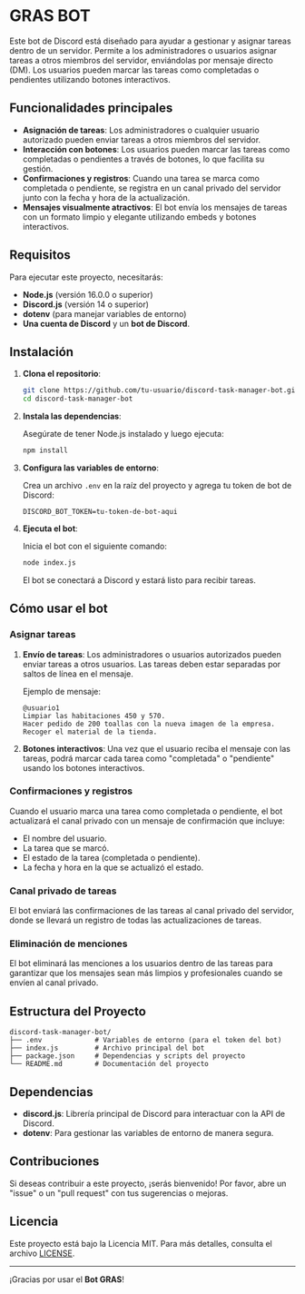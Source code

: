 
# GRAS BOT

Este bot de Discord está diseñado para ayudar a gestionar y asignar tareas dentro de un servidor. Permite a los administradores o usuarios asignar tareas a otros miembros del servidor, enviándolas por mensaje directo (DM). Los usuarios pueden marcar las tareas como completadas o pendientes utilizando botones interactivos.

## Funcionalidades principales

- **Asignación de tareas**: Los administradores o cualquier usuario autorizado pueden enviar tareas a otros miembros del servidor.
- **Interacción con botones**: Los usuarios pueden marcar las tareas como completadas o pendientes a través de botones, lo que facilita su gestión.
- **Confirmaciones y registros**: Cuando una tarea se marca como completada o pendiente, se registra en un canal privado del servidor junto con la fecha y hora de la actualización.
- **Mensajes visualmente atractivos**: El bot envía los mensajes de tareas con un formato limpio y elegante utilizando embeds y botones interactivos.

## Requisitos

Para ejecutar este proyecto, necesitarás:

- **Node.js** (versión 16.0.0 o superior)
- **Discord.js** (versión 14 o superior)
- **dotenv** (para manejar variables de entorno)
- **Una cuenta de Discord** y un **bot de Discord**.

## Instalación

1. **Clona el repositorio**:

   ```bash
   git clone https://github.com/tu-usuario/discord-task-manager-bot.git
   cd discord-task-manager-bot
   ```

2. **Instala las dependencias**:

   Asegúrate de tener Node.js instalado y luego ejecuta:

   ```bash
   npm install
   ```

3. **Configura las variables de entorno**:

   Crea un archivo `.env` en la raíz del proyecto y agrega tu token de bot de Discord:

   ```env
   DISCORD_BOT_TOKEN=tu-token-de-bot-aqui
   ```

4. **Ejecuta el bot**:

   Inicia el bot con el siguiente comando:

   ```bash
   node index.js
   ```

   El bot se conectará a Discord y estará listo para recibir tareas.

## Cómo usar el bot

### Asignar tareas

1. **Envío de tareas**: Los administradores o usuarios autorizados pueden enviar tareas a otros usuarios. Las tareas deben estar separadas por saltos de línea en el mensaje.

   Ejemplo de mensaje:
   ```
   @usuario1
   Limpiar las habitaciones 450 y 570.
   Hacer pedido de 200 toallas con la nueva imagen de la empresa.
   Recoger el material de la tienda.
   ```

2. **Botones interactivos**: Una vez que el usuario reciba el mensaje con las tareas, podrá marcar cada tarea como "completada" o "pendiente" usando los botones interactivos.

### Confirmaciones y registros

Cuando el usuario marca una tarea como completada o pendiente, el bot actualizará el canal privado con un mensaje de confirmación que incluye:

- El nombre del usuario.
- La tarea que se marcó.
- El estado de la tarea (completada o pendiente).
- La fecha y hora en la que se actualizó el estado.

### Canal privado de tareas

El bot enviará las confirmaciones de las tareas al canal privado del servidor, donde se llevará un registro de todas las actualizaciones de tareas.

### Eliminación de menciones

El bot eliminará las menciones a los usuarios dentro de las tareas para garantizar que los mensajes sean más limpios y profesionales cuando se envíen al canal privado.

## Estructura del Proyecto

```
discord-task-manager-bot/
├── .env             # Variables de entorno (para el token del bot)
├── index.js         # Archivo principal del bot
├── package.json     # Dependencias y scripts del proyecto
└── README.md        # Documentación del proyecto
```

## Dependencias

- **discord.js**: Librería principal de Discord para interactuar con la API de Discord.
- **dotenv**: Para gestionar las variables de entorno de manera segura.

## Contribuciones

Si deseas contribuir a este proyecto, ¡serás bienvenido! Por favor, abre un "issue" o un "pull request" con tus sugerencias o mejoras.

## Licencia

Este proyecto está bajo la Licencia MIT. Para más detalles, consulta el archivo [LICENSE](LICENSE).

---

¡Gracias por usar el **Bot GRAS**!
